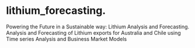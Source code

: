 # lithium_forecasting.
Powering the Future in a Sustainable way: Lithium Analysis and Forecasting. Analysis and Forecasting of Lithium exports for Australia and Chile using Time series Analysis and Business Market Models
